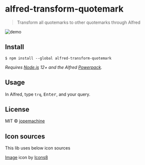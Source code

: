 # alfred-transform-quotemark

> Transform all quotemarks to other quotemarks through Alfred

![demo](./demo1.gif)

## Install

```
$ npm install --global alfred-transform-quotemark
```

*Requires [Node.js](https://nodejs.org) 12+ and the Alfred [Powerpack](https://www.alfredapp.com/powerpack/).*

## Usage

In Alfred, type `trq`, <kbd>Enter</kbd>, and your query.

## License

MIT © [jopemachine](https://github.com/jopemachine/Alfred-github-workflow)

## Icon sources

This lib uses below icon sources

<a target="_blank" href="https://icons8.com">Image</a> icon by <a target="_blank" href="https://icons8.com">Icons8</a>
